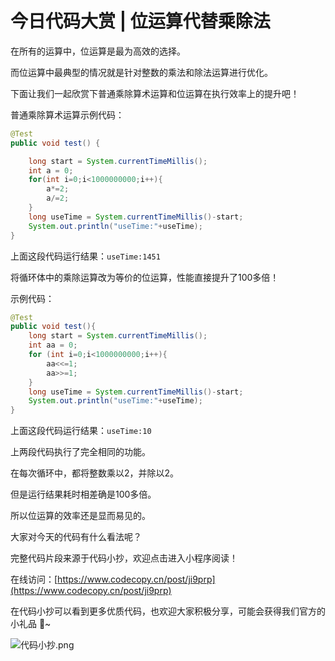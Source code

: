# 今日代码大赏 | 位运算代替乘除法

在所有的运算中，位运算是最为高效的选择。

而位运算中最典型的情况就是针对整数的乘法和除法运算进行优化。

下面让我们一起欣赏下普通乘除算术运算和位运算在执行效率上的提升吧！

普通乘除算术运算示例代码：

```java
@Test
public void test() {

    long start = System.currentTimeMillis();
    int a = 0;
    for(int i=0;i<1000000000;i++){
        a*=2;
        a/=2;
    }
    long useTime = System.currentTimeMillis()-start;
    System.out.println("useTime:"+useTime);
}
```

上面这段代码运行结果：`useTime:1451`

将循环体中的乘除运算改为等价的位运算，性能直接提升了100多倍！

示例代码：

```java
@Test
public void test(){
    long start = System.currentTimeMillis();
    int aa = 0;
    for (int i=0;i<1000000000;i++){
        aa<<=1;
        aa>>=1;
    }
    long useTime = System.currentTimeMillis()-start;
    System.out.println("useTime:"+useTime);
}
```

上面这段代码运行结果：`useTime:10`

上两段代码执行了完全相同的功能。

在每次循环中，都将整数乘以2，并除以2。

但是运行结果耗时相差确是100多倍。

所以位运算的效率还是显而易见的。

大家对今天的代码有什么看法呢？

完整代码片段来源于代码小抄，欢迎点击进入小程序阅读！

在线访问：[https://www.codecopy.cn/post/ji9prp](https://www.codecopy.cn/post/ji9prp)

在代码小抄可以看到更多优质代码，也欢迎大家积极分享，可能会获得我们官方的小礼品 🎁~

![代码小抄.png](..%2Fimgs%2F%E4%BB%A3%E7%A0%81%E5%B0%8F%E6%8A%84.png)
